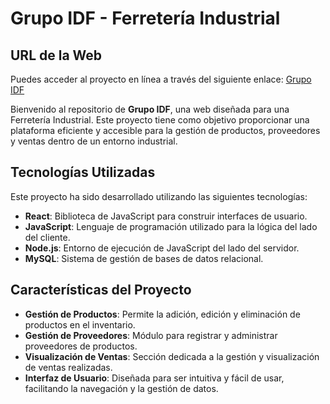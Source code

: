 # Grupo IDF - Ferretería Industrial

## URL de la Web

Puedes acceder al proyecto en línea a través del siguiente enlace: [Grupo IDF](https://emizanipro.github.io/GrupoIDF/#/)


Bienvenido al repositorio de **Grupo IDF**, una web diseñada para una Ferretería Industrial. Este proyecto tiene como objetivo proporcionar una plataforma eficiente y accesible para la gestión de productos, proveedores y ventas dentro de un entorno industrial.

## Tecnologías Utilizadas

Este proyecto ha sido desarrollado utilizando las siguientes tecnologías:

- **React**: Biblioteca de JavaScript para construir interfaces de usuario.
- **JavaScript**: Lenguaje de programación utilizado para la lógica del lado del cliente.
- **Node.js**: Entorno de ejecución de JavaScript del lado del servidor.
- **MySQL**: Sistema de gestión de bases de datos relacional.

## Características del Proyecto

- **Gestión de Productos**: Permite la adición, edición y eliminación de productos en el inventario.
- **Gestión de Proveedores**: Módulo para registrar y administrar proveedores de productos.
- **Visualización de Ventas**: Sección dedicada a la gestión y visualización de ventas realizadas.
- **Interfaz de Usuario**: Diseñada para ser intuitiva y fácil de usar, facilitando la navegación y la gestión de datos.
